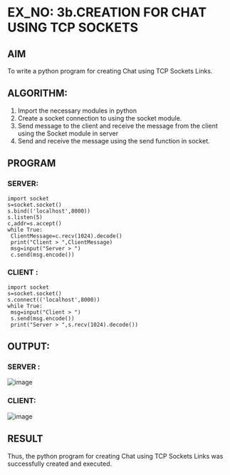 # EX_NO: 3b.CREATION FOR CHAT USING TCP SOCKETS
## AIM
To write a python program for creating Chat using TCP Sockets Links.
## ALGORITHM:
1. Import the necessary modules in python
2. Create a socket connection to using the socket module.
3. Send message to the client and receive the message from the client using the Socket module in
 server
4. Send and receive the message using the send function in socket.
## PROGRAM
### SERVER:
```
import socket
s=socket.socket()
s.bind(('localhost',8000))
s.listen(5)
c,addr=s.accept()
while True:
 ClientMessage=c.recv(1024).decode()
 print("Client > ",ClientMessage)
 msg=input("Server > ")
 c.send(msg.encode())

```
### CLIENT : 
```
import socket
s=socket.socket()
s.connect(('localhost',8000))
while True:
 msg=input("Client > ")
 s.send(msg.encode())
 print("Server > ",s.recv(1024).decode())

```
## OUTPUT:
### SERVER : 
![image](https://github.com/arbasil05/3b_CHAT_USING_TCP_SOCKETS/assets/144218037/7a1db6d1-2a7a-4cd7-8464-dea2b8450bcf)

### CLIENT: 
![image](https://github.com/arbasil05/3b_CHAT_USING_TCP_SOCKETS/assets/144218037/735b233f-ddde-4d1a-acce-b48f78f5ea2c)


## RESULT
Thus, the python program for creating Chat using TCP Sockets Links was successfully 
created and executed.

